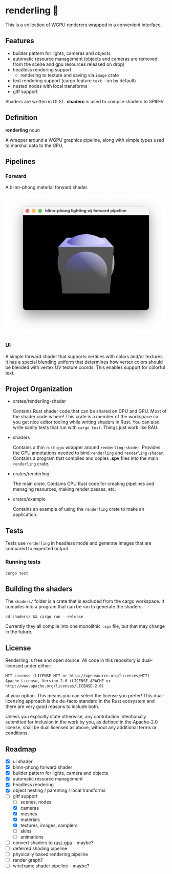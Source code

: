 # renderling 🍖
This is a collection of WGPU renderers wrapped in a convenient interface.

## Features

* builder pattern for lights, cameras and objects
* automatic resource management (objects and cameras are removed from the scene and gpu resources released on drop)
* headless rendering support
  - rendering to texture and saving via `image` crate
* text rendering support (cargo feature `text` - on by default)
* nested nodes with local transforms
* gltf support

Shaders are written in GLSL. **shaderc** is used to compile shaders to SPIR-V.

## Definition
**renderling** noun

A wrapper around a WGPU graphics pipeline, along with simple types used to marshal data to the GPU.

## Pipelines

### Forward
A blinn-phong material forward shader.

![renderling forward shader pipeline](https://raw.githubusercontent.com/schell/renderling/main/img/forward.png "renderling forward pipeline")

### UI
A simple forward shader that supports vertices with colors and/or textures. It has a special
blending uniform that determines how vertex colors should be blended with vertex UV texture
coords. This enables support for colorful text.

## Project Organization
* crates/renderling-shader

  Contains Rust shader code that can be shared on CPU and GPU.
  Most of the shader code is here!
  This crate is a member of the workspace so you get nice editor tooling while writing shaders in Rust.
  You can also write sanity tests that run with `cargo test`.
  Things just work like BAU.

* shaders

  Contains a thin `rust-gpu` wrapper around `renderling-shader`.
  Provides the GPU annotations needed to bind `renderling` and `renderling-shader`.
  Contains a program that compiles and copies **.spv** files into the main `renderling` crate.

* crates/renderling

  The main crate.
  Contains CPU Rust code for creating pipelines and managing resources, making render passes, etc.

* crates/example

  Contains an example of using the `renderling` crate to make an application.

## Tests

Tests use `renderling` in headless mode and generate images that are compared to expected output.

### Running tests

```
cargo test
```

## Building the shaders

The `shaders/` folder is a crate that is excluded from the cargo workspace.
It compiles into a program that can be run to generate the shaders:

```
cd shaders/ && cargo run --release
```

Currently they all compile into one monolithic `.spv` file, but that may change in the future.

## License
Renderling is free and open source. All code in this repository is dual-licensed under either:

    MIT License (LICENSE-MIT or http://opensource.org/licenses/MIT)
    Apache License, Version 2.0 (LICENSE-APACHE or http://www.apache.org/licenses/LICENSE-2.0)

at your option. This means you can select the license you prefer! This dual-licensing approach
is the de-facto standard in the Rust ecosystem and there are very good reasons to include both.

Unless you explicitly state otherwise, any contribution intentionally submitted for inclusion
in the work by you, as defined in the Apache-2.0 license, shall be dual licensed as above,
without any additional terms or conditions.

## Roadmap

- [x] ui shader
- [x] blinn-phong forward shader
- [x] builder pattern for lights, camera and objects
- [x] automatic resource management
- [x] headless rendering
- [x] object nesting / parenting / local transforms
- [ ] gltf support
  - [ ] scenes, nodes
  - [x] cameras
  - [x] meshes
  - [x] materials
  - [x] textures, images, samplers
  - [ ] skins
  - [ ] animations
- [ ] convert shaders to [rust-gpu](https://github.com/EmbarkStudios/rust-gpu) - maybe?
- [ ] deferred shading pipeline
- [ ] physically based rendering pipeline
- [ ] render graph?
- [ ] wireframe shader pipeline - maybe?
